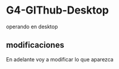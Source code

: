 # G4-GIThub-Desktop
 operando en desktop


 ## modificaciones

 En adelante voy a modificar lo que aparezca
